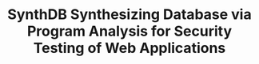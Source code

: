 ---
title: SynthDB Synthesizing Database via Program Analysis for Security Testing of Web Applications
category: [Research, Software Security]
tags: [program analysis, paper reading]
---